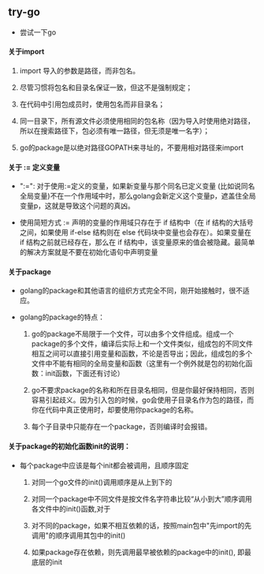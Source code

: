 ## try-go

- 尝试一下go

#### 关于import

1. import 导入的参数是路径，而非包名。

2. 尽管习惯将包名和目录名保证一致，但这不是强制规定；

3. 在代码中引用包成员时，使用包名而非目录名；

4. 同一目录下，所有源文件必须使用相同的包名称（因为导入时使用绝对路径，所以在搜索路径下，包必须有唯一路径，但无须是唯一名字）；

5. go的package是以绝对路径GOPATH来寻址的，不要用相对路径来import

#### 关于 := 定义变量

- ":=": 对于使用:=定义的变量，如果新变量与那个同名已定义变量 (比如说同名全局变量)不在一个作用域中时，那么golang会新定义这个变量p，遮盖住全局变量p，这就是导致这个问题的真凶。

- 使用简短方式 := 声明的变量的作用域只存在于 if 结构中（在 if 结构的大括号之间，如果使用 if-else 结构则在 else 代码块中变量也会存在）。如果变量在 if 结构之前就已经存在，那么在 if 结构中，该变量原来的值会被隐藏。最简单的解决方案就是不要在初始化语句中声明变量

#### 关于package

- golang的package和其他语言的组织方式完全不同，刚开始接触时，很不适应。

- golang的package的特点：

  1. go的package不局限于一个文件，可以由多个文件组成。组成一个package的多个文件，编译后实际上和一个文件类似，组成包的不同文件相互之间可以直接引用变量和函数，不论是否导出；因此，组成包的多个文件中不能有相同的全局变量和函数（这里有一个例外就是包的初始化函数：init函数，下面还有讨论）

  2. go不要求package的名称和所在目录名相同，但是你最好保持相同，否则容易引起歧义。因为引入包的时候，go会使用子目录名作为包的路径，而你在代码中真正使用时，却要使用你package的名称。

  3. 每个子目录中只能存在一个package，否则编译时会报错。


#### 关于package的初始化函数init的说明：

- 每个package中应该是每个init都会被调用，且顺序固定

  1. 对同一个go文件的init()调用顺序是从上到下的
 
  2. 对同一个package中不同文件是按文件名字符串比较“从小到大”顺序调用各文件中的init()函数,对于
 
  3. 对不同的package，如果不相互依赖的话，按照main包中"先import的先调用"的顺序调用其包中的init()
 
  4. 如果package存在依赖，则先调用最早被依赖的package中的init(), 即最底层的init

